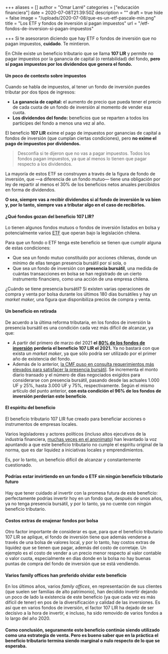 +++
aliases = []
author = "Omar Larré"
categories = ["educación financiera"]
date = 2020-07-08T21:39:50Z
description = ""
draft = true
hide = false
image = "/uploads/2020-07-08/que-es-un-etf-pascale-min.png"
title = "Los ETF y fondos de inversión sí pagan impuestos"
url = "/etf-fondos-de-inversion-si-pagan-impuestos"

+++
Si te asesoraron diciendo que hay ETF o fondos de inversión que no pagan impuestos, **cuidado**. Te mintieron.

En Chile existe un beneficio tributario que se llama **107 LIR** y permite no pagar impuestos por la ganancia de capital (o rentabilidad) del fondo, **pero sí pagas impuestos por los dividendos que genera el fondo.**

#### Un poco de contexto sobre impuestos 

Cuando se habla de impuestos, al tener un fondo de inversión puedes tributar por dos tipos de ingresos:

* **La ganancia de capital:** el aumento de precio que pueda tener el precio de cada cuota de un fondo de inversión al momento de vender esa cuota.
* **Los dividendos del fondo:** beneficios que se reparten a todos los partícipes del fondo a menos una vez al año.

El beneficio **107 LIR** exime el pago de impuestos por ganancias de capital a fondos de inversión (que cumplan ciertas condiciones), pero **no exime el pago de impuestos por dividendos.**

> Desconfía si te dijeron que no vas a pagar impuestos. Todos los fondos pagan impuestos, ya que al menos lo tienen que pagar respecto a los dividendos.

La mayoría de estos ETF se construyen a través de la figura de fondo de inversión, que —a diferencia de un fondo mutuo— tiene una obligación por ley de repartir al menos el 30% de los beneficios netos anuales percibidos en forma de dividendos.

**O sea, siempre vas a recibir dividendos si al fondo de inversión le va bien y, por lo tanto, siempre vas a tributar algo en el caso de recibirlos.**

#### ¿Qué fondos gozan del beneficio 107 LIR?

Lo tienen algunos fondos mutuos o fondos de inversión listados en bolsa y potencialmente varios [ETF](https://edu.fintual.cl/el-porqu%C3%A9-fintual-usa-etfs-77b7e7336f86/) que operan bajo la legislación chilena.

Para que un fondo o ETF tenga este beneficio se tienen que cumplir alguna de estas condiciones:

* Que sea un fondo mutuo constituido por acciones chilenas, donde un mínimo de ellas tengan presencia bursátil por sí sola, o
* Que sea un fondo de inversión con **presencia bursátil**, una medida de cuántas transacciones en bolsa se han registrado de un cierto instrumento financiero, como una acción de una empresa chilena. 

¿Cuándo se tiene presencia bursátil? Si existen varias operaciones de compra y venta por bolsa durante los últimos 180 días bursátiles y hay un _market maker,_ una figura que disponibiliza precios de compra y venta.

#### Un beneficio en retirada

De acuerdo a la última reforma tributaria, en los fondos de inversión la presencia bursátil es una condición cada vez más difícil de alcanzar, ya que:

* A partir del primero de marzo del 2021 **el** [**80% de los fondos de inversión**](https://www.elmercurio.com/inversiones/noticias/columnas/2020/03/19/bolsa-chilena-las-tragedias-nunca-llegan-solas.aspx) **perdería el beneficio 107 LIR el 2021.** Ya no bastará con que exista un _market maker_, ya que sólo podría ser utilizado por el primer año de existencia del fondo. 
* Además de lo anterior, [la CMF puso en consulta requerimientos más elevados para satisfacer la presencia bursátil](http://www.cmfchile.cl/portal/prensa/604/w3-article-27473.html). Se incrementa el monto diario transado y el número de días negociados exigidos para considerarse con presencia bursátil, pasando desde las actuales 1.000 UF y 25%, hasta 3.000 UF y 75%, respectivamente. Según el mismo artículo del punto anterior, **con esta condición el 96% de los fondos de inversión perderían este beneficio**.

#### El espíritu del beneficio

El beneficio tributario 107 LIR fue creado para beneficiar acciones o instrumentos de empresas locales. 

Varios legisladores y actores políticos (incluso altos ejecutivos de la industria financiera, [muchas veces en el anonimato](https://www.elmercurio.com/Inversiones/Noticias/Analisis/2019/03/27/Mercado-analiza-opciones-y-mejoras-para-market-makers.aspx)) han levantado la voz apuntando a que este beneficio tributario no cumple el espíritu original de la norma, que es dar liquidez a iniciativas locales y emprendimientos. 

Es, por lo tanto, un beneficio difícil de alcanzar y constantemente cuestionado.

#### Podrías estar invirtiendo en un fondo o ETF sin ningún beneficio tributario futuro

Hay que tener cuidado al invertir con la promesa futura de este beneficio: perfectamente podrías invertir hoy en un fondo que, después de unos años, ya no tenga presencia bursátil, y por lo tanto, ya no cuente con ningún beneficio tributario.

#### Costos extras de enajenar fondos por bolsa

Otro factor importante de considerar es que, para que el beneficio tributario 107 LIR se aplique, el fondo de inversión tiene que además venderse a través de una bolsa de valores local, y por lo tanto, hay costos extras de liquidez que se tienen que pagar, además del costo de corretaje. Un ejemplo es el costo de vender a un precio menor respecto al valor contable o valor cuota, especialmente en días donde en la bolsa no hay buenas puntas de compra del fondo de inversión que se está vendiendo.

#### Varios family offices han preferido olvidar este beneficio

En los últimos años, varios _family offices_, en representación de sus clientes (que suelen ser familias de alto patrimonio), han decidido invertir dejando un poco de lado la existencia de este beneficio (ya que cada vez es más difícil de tener) en pos de la diversificación y calidad de las inversiones. Es así que en varios fondos de inversión, el factor 107 LIR ha dejado de ser decisivo a la hora de invertir, e incluso, ha sido removido de varios fondos a lo largo del año 2020.

#### Como conclusión, seguramente este beneficio continúe siendo utilizado como una estrategia de venta. Pero es bueno saber que en la práctica el beneficio tributario termina siendo marginal o nulo respecto de lo que se esperaba.
